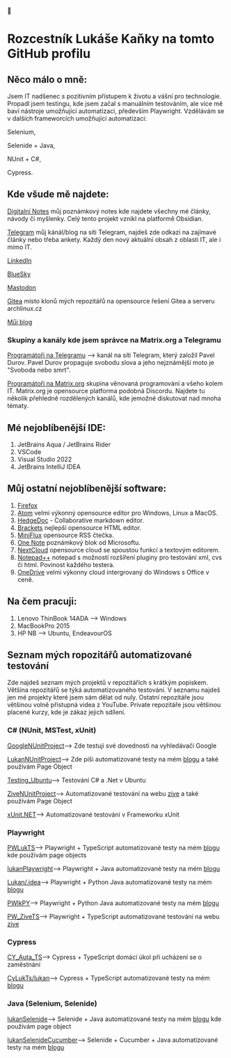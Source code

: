  👋
# Rozcestník Lukáše Kaňky na tomto GitHub profilu

## Něco málo o mně:

Jsem IT nadšenec s pozitivním přístupem k životu a vášní pro technologie. Propadl jsem testingu, kde jsem začal s manuálním testováním, ale více mě baví nástroje umožňující automatizaci, především Playwright. Vzdělávám se v dalších frameworcích umožňující automatizaci:

Selenium,

Selenide + Java, 

NUnit + C#,

Cypress.

## Kde všude mě najdete:

[Digitalní Notes](https://publish.obsidian.md/kankys-note/) můj poznámkový notes kde najdete všechny mé články, návody či myšlenky. Celý tento projekt vznikl na platformě Obsidian.

[Telegram](https://t.me/kankys_blog) můj kánál/blog na síti Telegram, najdeš zde odkazi na zajímavé články nebo třeba ankety. Každý den nový aktuální obsah z oblasti IT, ale i mimo IT. 

[LinkedIn](https://www.linkedin.com/in/luk%C3%A1%C5%A1-ka%C5%88ka-b2a0a1a0/)

[BlueSky](https://bsky.app/profile/kankys.bsky.social)

[Mastodon](https://mastodon.arch-linux.cz/@Kankys)

[Gitea](https://git.archoslinux.cz/kankys) místo klonů mých repozitářů na opensource řešení Gitea a serveru archlinux.cz

[Můj blog](https://lukan.cz/)

### Skupiny a kanály kde jsem správce na Matrix.org a Telegramu ###

[Programátoři na Telegramu](https://t.me/programatori_group) --> kanál na síti Telegram, který založil Pavel Durov. Pavel Durov propaguje svobodu slova a jeho nejznámější moto je "Svoboda nebo smrt".

[Programátoři na Matrix.org](https://matrix.to/#/#programatori:matrix.org) skupina věnovaná programování a všeho kolem IT. Matrix.org je opensource platforma podobná Discordu. Najdete tu několik přehledně rozdělených kanálů, kde jemožné diskutovat nad mnoha tématy.




## Mé nejoblíbenější IDE:
1. JetBrains Aqua / JetBrains Rider
2. VSCode
3. Visual Studio 2022
4. JetBrains IntelliJ IDEA

## Můj ostatní nejoblíbenější software:
1. [Firefox](https://www.mozilla.org/cs/firefox/)
2. [Atom](https://atom-editor.cc/) velmi výkonný opensource editor pro Windows, Linux a MacOS.
3. [HedgeDoc](https://hedgedoc.org/) - Collaborative markdown editor.
4. [Brackets](https://brackets.io/) nejlepší opensource HTML editor.
5. [MiniFlux](https://miniflux.app/) opensource RSS čtečka.
6. [One Note](https://www.onenote.com/) poznámkový blok od Microsoftu.
7. [NextCloud](https://nextcloud.com/) opensource cloud se spoustou funkcí a textovým editorem.
8. [Notepad++](https://notepad-plus-plus.org/) notepad s možností rozšíření pluginy pro testování xml, cvs či html. Povinost každého testera.
9. [OneDrive](https://onedrive.live.com) velmi výkonny cloud intergrovaný do Windows s Office v ceně. 


## Na čem pracuji:
1. Lenovo ThinBook 14ADA --> Windows
2. MacBookPro 2015
3. HP NB --> Ubuntu, EndeavourOS

## Seznam mých ropozitářů automatizované testování

Zde najdeš seznam mých projektů v repozitářích s krátkým popiskem. Většina repozitářů se týká automatizovaného testování. V seznamu najdeš jen mé projekty které jsem sám dělat od nuly. Ostatní repozitáře jsou většinou volně přístupná videa z YouTube. Private repozitáře jsou většinou placené kurzy, kde je zákaz jejich sdílení.

### C# (NUnit, MSTest, xUnit)

[GoogleNUnitProject](https://github.com/LukasKanka/.Net_C.Sharp_Test/tree/main/GoogleNUnitProject)--> Zde testuji své dovednosti na vyhledávači Google

[LukanNUnitProject](https://github.com/LukasKanka/.Net_C.Sharp_Test/tree/main/LukanNUnitProject)--> Zde píši automatizované testy na mém [blogu](https://lukan.cz/) a také používám Page Object

[Testing_Ubuntu](Testing_Ubuntu)--> Testování C# a .Net v Ubuntu

[ZiveNUnitProject](https://github.com/LukasKanka/.Net_C.Sharp_Test/tree/main/ZiveNUnitProject)--> Automatizované testování na webu [zive](https://www.zive.cz/) a také používám Page Object

[xUnit.NET](https://github.com/LukasKanka/.Net_C.Sharp_Test/tree/main/xUnit.NET)--> Automatizované testování v Frameworku xUnit

### Playwright

[PWLukTS](https://github.com/LukasKanka/Playwright_TS/tree/main/PWLukTS)--> Playwright + TypeScript automatizované testy na mém [blogu](https://lukan.cz/) kde používám page objects

[lukanPlaywright](https://github.com/LukasKanka/Selenium_Selenide_Playwright_JAVA/tree/main/lukanPlaywright)--> Playwright + Java automatizované testy na mém [blogu](https://lukan.cz/)

[Lukan/.idea](https://github.com/LukasKanka/Playwright_Python/tree/main/Lukan/.idea)--> Playwright + Python Java automatizované testy na mém [blogu](https://lukan.cz/)

[PWlkPY](https://github.com/LukasKanka/Playwright_Python/tree/main/PWlkPY)--> Playwright + Python Java automatizované testy na mém [blogu](https://lukaskanka.cz/)

[PW_ZiveTS](https://github.com/LukasKanka/Playwright_TS/tree/main/PW_ZiveTS)--> Playwright + TypeScript automatizované testování na webu [zive](https://www.zive.cz/)

### Cypress

[CY_Auta_TS](https://github.com/LukasKanka/Cypress_TS/tree/main/CY_Auta_TS)--> Cypress + TypeScript domácí úkol při ucházení se o zaměstnání

[CyLukTs/lukan](https://github.com/LukasKanka/Cypress_TS/tree/main/CyLukTs/lukan)--> Cypress + TypeScript automatizované testy na mém [blogu](https://lukan.cz/)

### Java (Selenium, Selenide)

[lukanSelenide](https://github.com/LukasKanka/Selenium_Selenide_Playwright_JAVA/tree/main/lukanSelenide)--> Selenide + Java automatizované testy na mém [blogu](https://lukan.cz/) kde používám page object

[lukanSelenideCucumber](https://github.com/LukasKanka/Selenium_Selenide_Playwright_JAVA/tree/main/lukanSelenideCucumber)--> Selenide + Cucumber + Java automatizované testy na mém [blogu](https://lukan.cz/)




<!--
**LukasKanka/LukasKanka** is a ✨ _special_ ✨ repository because its `README.md` (this file) appears on your GitHub profile.

Here are some ideas to get you started:

- 🔭 I’m currently working on ...
- 🌱 I’m currently learning ...
- 👯 I’m looking to collaborate on ...
- 🤔 I’m looking for help with ...
- 💬 Ask me about ...
- 📫 How to reach me: ...
- 😄 Pronouns: ...
- ⚡ Fun fact: ...
-->
